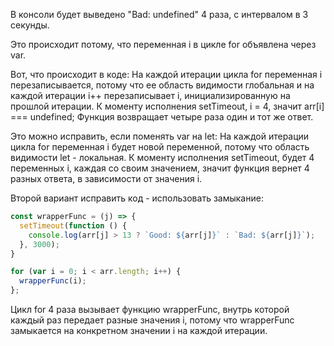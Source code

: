 В консоли будет выведено "Bad: undefined" 4 раза, с интервалом в 3 секунды.

Это происходит потому, что переменная i в цикле for объявлена через var.

Вот, что происходит в коде:
На каждой итерации цикла for переменная i перезаписывается, потому что ее область видимости глобальная и на каждой итерации 
i++ перезаписывает i, инициализированную на прошлой итерации.
К моменту исполнения setTimeout, i = 4, значит arr[i] === undefined;
Функция возвращает четыре раза один и тот же ответ.

Это можно исправить, если поменять var на let:
На каждой итерации цикла for переменная i будет новой переменной, потому что область видимости let - локальная.
К моменту исполнения setTimeout, будет 4 переменных i, каждая со своим значением, значит функция вернет 4 разных ответа,
в зависимости от значения i.

Второй вариант исправить код - использовать замыкание:

```javascript
const wrapperFunc = (j) => {
  setTimeout(function () {
    console.log(arr[j] > 13 ? `Good: ${arr[j]}` : `Bad: ${arr[j]}`);
  }, 3000);
}

for (var i = 0; i < arr.length; i++) {
  wrapperFunc(i);  
};
```
Цикл for 4 раза вызывает функцию wrapperFunc, внутрь которой каждый раз передает разные значения i, 
потому что wrapperFunc замыкается на конкретном значении i на каждой итерации.

